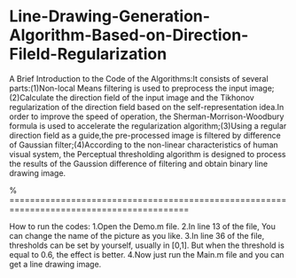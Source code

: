 # Line-Drawing-Generation-Algorithm-Based-on-Direction-Fileld-Regularization

A Brief Introduction to the Code of the Algorithms:It consists of several parts:(1)Non-local Means filtering is used to preprocess
the input image;(2)Calculate the direction field of the input image and the Tikhonov regularization of the direction
field based on the self-representation idea.In order to improve the speed of operation, the Sherman-Morrison-Woodbury
formula is used to accelerate the regularization algorithm;(3)Using a regular direction field as a guide,the pre-processed
image is filtered by difference of Gaussian filter;(4)According to the non-linear characteristics of human visual system,
the Perceptual thresholding algorithm is designed to process the results of the Gaussion difference of filtering and obtain
binary line drawing image.

% =========================================================================================

How to run the codes:
1.Open the Demo.m file.
2.In line 13 of the file, You can change the name of the picture as you like.
3.In line 36 of the file, thresholds can be set by yourself, usually in [0,1].
  But when the threshold is equal to 0.6, the effect is better.
4.Now just run the Main.m file and you can get a line drawing image.
